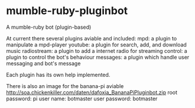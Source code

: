 # mumble-ruby-pluginbot
A mumble-ruby bot (plugin-based)

At current there several plugins aviable and included:
mpd:          a plugin to manipulate a mpd-player
youtube:      a plugin for search, add, and download music
radiostream:  a plugin to add a internet radio for streaming
control:      a plugin to control the bot's behaviour
messages:     a plugin which handle user messaging and bot's message

Each plugin has its own help implemented.

There is also an image for the banana-pi aviable 
http://soa.chickenkiller.com/daten/dafoxia_BananaPiPluginbot.zip
root password: pi
user name:  botmaster
user password: botmaster
